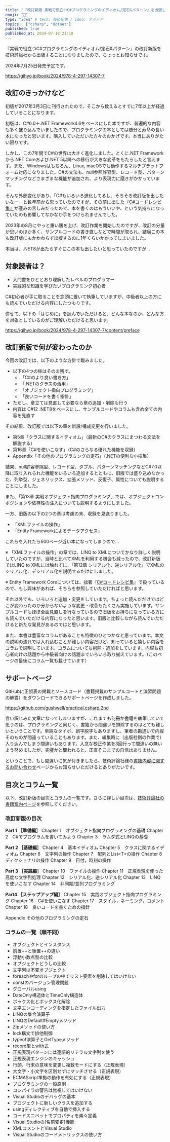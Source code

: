 ```yaml
---
title: "『改訂新版 実戦で役立つC#プログラミングのイディオム/定石&パターン』を出版します"
emoji: "📘"
type: "idea" # tech: 技術記事 / idea: アイデア
topics:  ["csharp", "dotnet"]
published: true
published_at: 2024-07-18 21:10
---
```



『実戦で役立つC#プログラミングのイディオム/定石&パターン』の改訂新版を技術評論社から出版することになりましたので、ちょっとお知らせです。

2024年7月25日発売予定です。

https://gihyo.jp/book/2024/978-4-297-14307-7


## 改訂のきっかけなど

初版が2017年3月3日に刊行されたので、そこから数えるとすでに7年以上が経過していることになります。

初版は、C#6.0＋.NET Framework4.6をベースにした本ですが、普遍的な内容も多く盛り込んでいましたので、プログラミングの本としては随分と寿命の長い本になったと思います。購入していただいた方々のおかげです。本当にありがたい限りです。

しかし、この7年間でC#の世界は大きく進化しました。とくに.NET Frameworkから.NET Coreおよび.NET 5以降への移行が大きな変革をもたらしたと言えます。また、Windowsはもちろん、Linux, macOSでも動作するマルチプラットフォーム対応になりました。C#の文法も、null参照許容型、レコード型、パターンマッチングなどさまざまな機能が追加され、より表現力に磨きがかかっています。

そんな外部変化があり、「C#もいろいろ進化してるし、そろそろ改訂版を出したいなー」と数年前から思っていたのですが、その前に出した[『C#コードレシピ集』](https://www.amazon.co.jp/C-%E3%82%B3%E3%83%BC%E3%83%89%E3%83%AC%E3%82%B7%E3%83%94%E9%9B%86-%E5%87%BA%E4%BA%95-%E7%A7%80%E8%A1%8C/dp/4297122650/)が産みの苦しみだったので、本を書くのはもういいや、という気持ちになっていたのも影響してなかなか手をつけられませんでした。

2023年の8月にやっと重い腰を上げ、改訂作業を開始したのですが、改訂の分量が思いのほか多く、サンプルコードの書き直しなどで時間が取られ、結局この本も改訂版にもかかわらず出版するのに1年くらいかかってしまいました。

本当は、.NET8が出たらすぐにこの本も出したいと思っていたのですが...

## 対象読者は？

- 入門書をひととおり理解したレベルのプログラマー
- 実践的な知識を学びたいプログラミング初心者

C#初心者が手に取ることを念頭に置いて執筆していますが、中級者以上の方にも読んでいただける内容にしたつもりです。


併せて、以下の「はじめに」を読んでいただけると、どんな本なのか、どんな方を対象としているのがご理解いただけると思います。

https://gihyo.jp/book/2024/978-4-297-14307-7/content/preface


## 改訂新版で何が変わったのか

今回の改訂では、以下のような方針で臨みました。

- 以下の4つの柱はそのま残す。  
   - 「C#のより良い書き方」
   - 「.NETのクラスの活用」
   - 「オブジェクト指向プログラミング」
   - 「良いコードを書く指針」
- ただし、章立ては見直して必要なら章の追加・削除も行う
- 内容は C#12 .NET8をベースにし、サンプルコードやコラムも含め全ての内容を見直す

その結果、改訂版では以下の章を新設/構成変更を行いました。

- 第5章「クラスに関するイディオム」（最新のC#のクラスにまつわる文法を解説する）
- 第16章「C#を使いこなす」（C#のさらなる優れた機能を収録）
- Appendix「その他のプログラミングの定石」（.NETの便利な小技集）

結果、null許容参照型、レコード型、タプル、パターンマッチングなどC#7.0以降に取り入れられた機能をいろいろ追加するとともに、旧版では盛り込めなかった、列挙型、ジェネリックス、拡張メソッド、反復子、属性についても説明することにしました。

また、「第13章 実戦オブジェクト指向プログラミング」では、オブジェクトコンポジションや依存性の注入についても説明するようにしました。

一方、旧版の以下の2つの章は考慮の末、収録を見送りました。

- 「XMLファイルの操作」
- 「Entity Frameworkによるデータアクセス」

これらを入れたら600ページ近い本になってしまうので...

※ 「XMLファイルの操作」の章では、LINQ to XMLについてかなり詳しく説明していたのですが、当時と比べてXMLを利用する機会も減ったので、改訂新版ではLINQ to XMLには触れずに、「第12章 シリアル化、逆シリアル化」でXMLのシリアル化、デシリアル化を説明するだけにしました。

※ Entity Framework Coreについては、拙著『[C#コードレシピ集](https://www.amazon.co.jp/dp/4297122650/)』で扱っているので、もし興味があれば、そちらを参照していただければと思います。

それ以外でも、いろいろと追加・変更をしています。ちょっと読んだだけではどこが変わったのか分からないような変更・改善もたくさん実施しています。サンプルコードもほぼ全面見直しを行なっているので旧版をお持ちになっている方にも読んでいただける内容になったと思います。旧版と比較しながら読んでいただけると新たな発見があるのではと思います。

また、本書は豊富なコラムがあることも特徴のひとつかなと思っています。本文の説明の流れでは入れ込むことが難しい内容だけど、知っていると嬉しい内容をコラムで説明しています。コラムについても削除・追加をしています。内容も初心者向けの話題から中級者向けの話題までいろいろ取り揃えています。（このページの最後にコラム一覧も載せています）


## サポートページ

GitHubに正誤表の掲載とソースコード（書籍掲載のサンプルコートと演習問題の解答）をダウンロードできるサポートページを作成しました。

https://github.com/gushwell/practical.csharp.2nd


言い訳じみた文章になってしまいますが、これまでも何冊か書籍を執筆していて思うのは、プログラミングと同じく、書籍から間違いを排除するのはとても難しいということです。単純なタイポ、誤字脱字もありますし、筆者の勘違いで内容そのものが間違っていることもあります。また、編集時に（出版社側の作業で）入り込んでしまう間違いもあります。入念な校正作業を3回行って間違いの無いよう努めましたが、完璧かと問われると、正直そこまでの自信はありません。

ということで、もし間違いに気が付きましたら、技術評論社様の[書籍内容に関するお問い合わせ](https://gihyo.jp/site/inquiry/book?ISBN=978-4-297-14307-7)ページからお知らせいただけるとありがたいです。


## 目次とコラム一覧

以下、改訂新版の目次とコラムの一覧です。さらに詳しい目次は、[技術評論社の書籍案内ページ](https://gihyo.jp/book/2024/978-4-297-14307-7)を参照してください。

### 改訂新版の目次

**Part 1 ［準備編］**
Chapter 1　オブジェクト指向プログラミングの基礎
Chapter 2　C#でプログラムを書いてみよう
Chapter 3　ラムダ式とLINQの基礎

**Part 2 ［基礎編］**
Chapter 4　基本イディオム
Chapter 5　クラスに関するイディオム
Chapter 6　文字列の操作
Chapter 7　配列とList\<T\>の操作
Chapter 8　ディクショナリの操作
Chapter 9　日付，時刻の操作

**Part 3 ［実践編］**
Chapter 10　ファイルの操作
Chapter 11　正規表現を使った高度な文字列処理
Chapter 12　シリアル化、逆シリアル化
Chapter 13　LINQを使いこなす
Chapter 14　非同期/並列プログラミング

**Part4 ［ステップアップ編］**
Chapter 15　実践オブジェクト指向プログラミング
Chapter 16　C#を使いこなす
Chapter 17　スタイル，ネーミング，コメント
Chapter 18　良いコードを書くための指針

Appendix その他のプログラミングの定石


### コラムの一覧（順不同）

- オブジェクトとインスタンス
- 前置++と後置++の違い
- 浮動小数点型の比較
- オブジェクトどうしの比較
- 文字列は不変オブジェクト
- foreachやforのループの中でリスト要素を削除してはいけない
- constのバージョン管理問題
- グローバルusing
- DateOnly構造体とTimeOnly構造体
- ボックス化とボックス化解除
- 文字エンコーディングを指定したファイル出力
- LINQの集合演算子
- LINQのDefaultIfEmptyメソッド
- Zipメソッドの使い方
- lock構文で排他制御
- typeof演算子とGetTypeメソッド
- record型とwith式
- 正規表現パターンには逐語的リテラル文字列を使う
- 正規表現エンジンのキャッシュ
- 行頭、行末の意味を変更し複数モードにする（正規表現）
- 大文字・小文字を区別せずにマッチさせる（正規表現）
- ECMAScript準拠の動作を有効にする（正規表現）
- プログラミングの一般原則
- コンパイラの警告は無視してはいけない
- Visual Studioのデバッグの基本
- プロジェクトに新しいクラスを追加する
- usingディレクティブを自動で挿入する
- コードスニペットでプロパティを楽々定義
- Visual Studioの\[名前変更\]機能
- XMLコメントとVisual Studio
- Visual Studioのコードメトリックスの使い方
